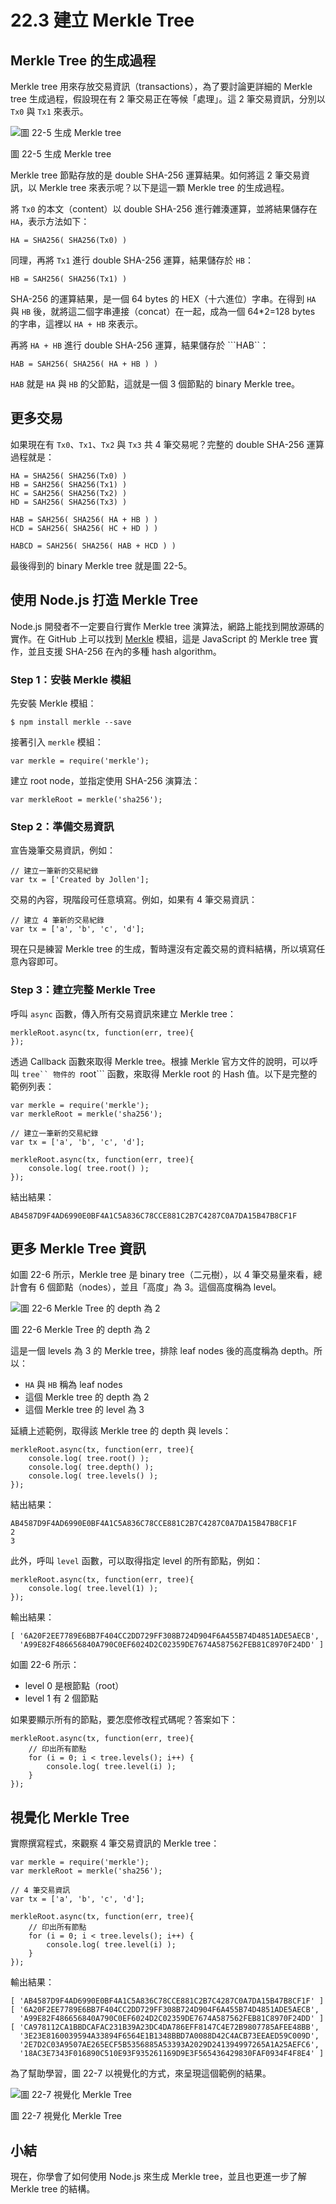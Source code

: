# 22.3 建立 Merkle Tree

## Merkle Tree 的生成過程

Merkle tree 用來存放交易資訊（transactions），為了要討論更詳細的 Merkle tree 生成過程，假設現在有 2 筆交易正在等候「處理」。這 2 筆交易資訊，分別以 ```Tx0``` 與 ```Tx1``` 來表示。

![圖 22-5 生成 Merkle tree](../images/figure-22_5.jpg)

圖 22-5 生成 Merkle tree

Merkle tree 節點存放的是 double SHA-256 運算結果。如何將這 2 筆交易資訊，以 Merkle tree 來表示呢？以下是這一顆 Merkle tree 的生成過程。

將 ```Tx0``` 的本文（content）以 double SHA-256 進行雜湊運算，並將結果儲存在 ```HA```，表示方法如下：

```
HA = SHA256( SHA256(Tx0) )
```

同理，再將 ```Tx1``` 進行 double SHA-256 運算，結果儲存於 ```HB```：

```
HB = SAH256( SHA256(Tx1) )
```

SHA-256 的運算結果，是一個 64 bytes 的 HEX（十六進位）字串。在得到 ```HA``` 與 ```HB``` 後，就將這二個字串連接（concat）在一起，成為一個 64*2=128 bytes 的字串，這裡以 ```HA + HB``` 來表示。

再將 ```HA + HB``` 進行 double SHA-256 運算，結果儲存於 ```HAB``：


```
HAB = SAH256( SHA256( HA + HB ) )
```

```HAB``` 就是 ```HA``` 與 ```HB``` 的父節點，這就是一個 3 個節點的 binary Merkle tree。

## 更多交易

如果現在有 ```Tx0```、```Tx1```、```Tx2``` 與 ```Tx3``` 共 4 筆交易呢？完整的 double SHA-256 運算過程就是：

```
HA = SHA256( SHA256(Tx0) )
HB = SAH256( SHA256(Tx1) )
HC = SAH256( SHA256(Tx2) )
HD = SAH256( SHA256(Tx3) )

HAB = SAH256( SHA256( HA + HB ) )
HCD = SAH256( SHA256( HC + HD ) )

HABCD = SAH256( SHA256( HAB + HCD ) )
```

最後得到的 binary Merkle tree 就是圖 22-5。

## 使用 Node.js 打造 Merkle Tree

Node.js 開發者不一定要自行實作 Merkle tree 演算法，網路上能找到開放源碼的實作。在 GitHub 上可以找到 [Merkle](https://github.com/c-geek/merkle) 模組，這是 JavaScript 的 Merkle tree 實作，並且支援 SHA-256 在內的多種 hash algorithm。

### Step 1：安裝 Merkle 模組

先安裝 Merkle 模組：

```
$ npm install merkle --save
```

接著引入 ```merkle``` 模組：

```
var merkle = require('merkle');
```

建立 root node，並指定使用 SHA-256 演算法：

```
var merkleRoot = merkle('sha256');
```

### Step 2：準備交易資訊

宣告幾筆交易資訊，例如：

```
// 建立一筆新的交易紀錄
var tx = ['Created by Jollen'];
```

交易的內容，現階段可任意填寫。例如，如果有 4 筆交易資訊：

```
// 建立 4 筆新的交易紀錄
var tx = ['a', 'b', 'c', 'd'];
```

現在只是練習 Merkle tree 的生成，暫時還沒有定義交易的資料結構，所以填寫任意內容即可。

### Step 3：建立完整 Merkle Tree

呼叫 ```async``` 函數，傳入所有交易資訊來建立 Merkle tree：

```
merkleRoot.async(tx, function(err, tree){
});
```

透過 Callback 函數來取得 Merkle tree。根據 Merkle 官方文件的說明，可以呼叫 ```tree`` 物件的 ```root``` 函數，來取得 Merkle root 的 Hash 值。以下是完整的範例列表：

```
var merkle = require('merkle');
var merkleRoot = merkle('sha256');

// 建立一筆新的交易紀錄
var tx = ['a', 'b', 'c', 'd'];

merkleRoot.async(tx, function(err, tree){
    console.log( tree.root() );
});
```

結出結果：

```
AB4587D9F4AD6990E0BF4A1C5A836C78CCE881C2B7C4287C0A7DA15B47B8CF1F
```

## 更多 Merkle Tree 資訊

如圖 22-6 所示，Merkle tree 是 binary tree（二元樹），以 4 筆交易量來看，總計會有 6 個節點（nodes），並且「高度」為 3。這個高度稱為 level。

![圖 22-6 Merkle Tree 的 depth 為 2](../images/figure-22_6.jpg)

圖 22-6 Merkle Tree 的 depth 為 2

這是一個 levels 為 3 的 Merkle tree，排除 leaf nodes 後的高度稱為 depth。所以：

* ```HA``` 與 ```HB``` 稱為 leaf nodes
* 這個 Merkle tree 的 depth  為 2
* 這個 Merkle tree 的 level 為 3

延續上述範例，取得該 Merkle tree 的 depth 與 levels：

```
merkleRoot.async(tx, function(err, tree){
    console.log( tree.root() );
    console.log( tree.depth() );
    console.log( tree.levels() );    
});

```

結出結果：

```
AB4587D9F4AD6990E0BF4A1C5A836C78CCE881C2B7C4287C0A7DA15B47B8CF1F
2
3
```

此外，呼叫 ```level``` 函數，可以取得指定 level 的所有節點，例如：


```
merkleRoot.async(tx, function(err, tree){
    console.log( tree.level(1) );
});
```

輸出結果：

```
[ '6A20F2EE7789E6BB7F404CC2DD729FF308B724D904F6A455B74D4851ADE5AECB',
  'A99E82F486656840A790C0EF6024D2C02359DE7674A587562FEB81C8970F24DD' ]
```

如圖 22-6 所示：

* level 0 是根節點（root）
* level 1 有 2 個節點

如果要顯示所有的節點，要怎麼修改程式碼呢？答案如下：

```
merkleRoot.async(tx, function(err, tree){
    // 印出所有節點
    for (i = 0; i < tree.levels(); i++) {
        console.log( tree.level(i) );
    }
});
```

## 視覺化 Merkle Tree

實際撰寫程式，來觀察 4 筆交易資訊的 Merkle tree：

```
var merkle = require('merkle');
var merkleRoot = merkle('sha256');

// 4 筆交易資訊
var tx = ['a', 'b', 'c', 'd'];

merkleRoot.async(tx, function(err, tree){
    // 印出所有節點
    for (i = 0; i < tree.levels(); i++) {
        console.log( tree.level(i) );
    }
});
```

輸出結果：

```
[ 'AB4587D9F4AD6990E0BF4A1C5A836C78CCE881C2B7C4287C0A7DA15B47B8CF1F' ]
[ '6A20F2EE7789E6BB7F404CC2DD729FF308B724D904F6A455B74D4851ADE5AECB',
  'A99E82F486656840A790C0EF6024D2C02359DE7674A587562FEB81C8970F24DD' ]
[ 'CA978112CA1BBDCAFAC231B39A23DC4DA786EFF8147C4E72B9807785AFEE48BB',
  '3E23E8160039594A33894F6564E1B1348BBD7A0088D42C4ACB73EEAED59C009D',
  '2E7D2C03A9507AE265ECF5B5356885A53393A2029D241394997265A1A25AEFC6',
  '18AC3E7343F016890C510E93F935261169D9E3F565436429830FAF0934F4F8E4' ]
```

為了幫助學習，圖 22-7 以視覺化的方式，來呈現這個範例的結果。

![圖 22-7 視覺化 Merkle Tree](../images/figure-22_7.png)

圖 22-7 視覺化 Merkle Tree

## 小結

現在，你學會了如何使用 Node.js 來生成 Merkle tree，並且也更進一步了解 Merkle tree 的結構。
